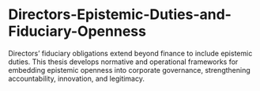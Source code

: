 # Directors-Epistemic-Duties-and-Fiduciary-Openness
Directors’ fiduciary obligations extend beyond finance to include epistemic duties. This thesis develops normative and operational frameworks for embedding epistemic openness into corporate governance, strengthening accountability, innovation, and legitimacy.
